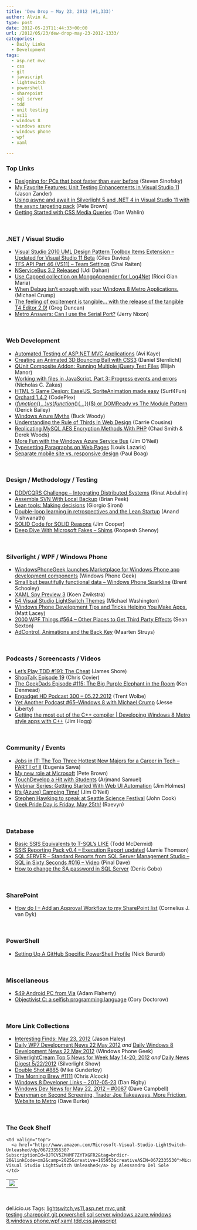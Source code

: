 ```yaml
---
title: 'Dew Drop – May 23, 2012 (#1,333)'
author: Alvin A.
type: post
date: 2012-05-23T11:44:33+00:00
url: /2012/05/23/dew-drop-may-23-2012-1333/
categories:
  - Daily Links
  - Development
tags:
  - asp.net mvc
  - css
  - git
  - javascript
  - lightswitch
  - powershell
  - sharepoint
  - sql server
  - tdd
  - unit testing
  - vs11
  - windows 8
  - windows azure
  - windows phone
  - wpf
  - xaml

---
```

### <a name="top"></a>Top Links

  * [Designing for PCs that boot faster than ever before][1] (Steven Sinofsky)
  * [My Favorite Features: Unit Testing Enhancements in Visual Studio 11][2] (Jason Zander)
  * [Using async and await in Silverlight 5 and .NET 4 in Visual Studio 11 with the async targeting pack][3] (Pete Brown)
  * [Getting Started with CSS Media Queries][4] (Dan Wahlin)

&#160;

### <a name="dotnet"></a>.NET / Visual Studio

  * [Visual Studio 2010 UML Design Pattern Toolbox Items Extension – Updated for Visual Studio 11 Beta][5] (Giles Davies)
  * [TFS API Part 46 (VS11) – Team Settings][6] (Shai Raiten)
  * [NServiceBus 3.2 Released][7] (Udi Dahan)
  * [Use Capped collection on MongoAppender for Log4Net][8] (Ricci Gian Maria)
  * [When Debug isn’t enough with your Windows 8 Metro Applications.][9] (Michael Crump)
  * [The feeling of excitement is tangible&#8230; with the release of the tangible T4 Editor 2.0!][10] (Greg Duncan)
  * [Metro Answers: Can I use the Serial Port?][11] (Jerry Nixon)

&#160;

### <a name="web"></a>Web Development

  * [Automated Testing of ASP.NET MVC Applications][12] (Avi Kaye)
  * [Creating an Animated 3D Bouncing Ball with CSS3][13] (Daniel Sternlicht)
  * [QUnit Composite Addon: Running Multiple jQuery Test Files][14] (Elijah Manor)
  * [Working with files in JavaScript, Part 3: Progress events and errors][15] (Nicholas C. Zakas)
  * [HTML 5 Game Design: EaselJS, SpriteAnimation made easy][16] (Surf4Fun)
  * <a href="http://orchard.codeplex.com/releases/view/87538" target="_blank">Orchard 1.4.2</a> (CodePlex)
  * [$(function(){…}) vs (function($){…})($) or DOMReady vs The Module Pattern][17] (Derick Bailey)
  * [Windows Azure Myths][18] (Buck Woody)
  * [Understanding the Rule of Thirds in Web Design][19] (Carrie Cousins)
  * [Replicating MySQL AES Encryption Methods With PHP][20] (Chad Smith & Derek Woods)
  * [More Fun with the Windows Azure Service Bus][21] (Jim O’Neil)
  * [Typesetting Paragraphs on Web Pages][22] (Louis Lazaris)
  * [Separate mobile site vs. responsive design][23] (Paul Boag)

&#160;

### <a name="design"></a>Design / Methodology / Testing

  * [DDD/CQRS Challenge &#8211; Integrating Distributed Systems][24] (Rinat Abdullin)
  * [Assembla SVN With Local Backup][25] (Brian Peek)
  * [Lean tools: Making decisions][26] (Giorgio Sironi)
  * [Double-loop learning in retrospectives and the Lean Startup][27] (Anand Vishwanath)
  * [SOLID Code for SOLID Reasons][28] (Jim Cooper)
  * [Deep Dive With Microsoft Fakes – Shims][29] (Roopesh Shenoy)

&#160;

### <a name="silverlight"></a>Silverlight / WPF / Windows Phone

  * [WindowsPhoneGeek launches Marketplace for Windows Phone app development components][30] (Windows Phone Geek)
  * [Small but beautifully functional data – Windows Phone Sparkline][31] (Brent Schooley)
  * [XAML Spy Preview 3][32] (Koen Zwikstra)
  * [54 Visual Studio LightSwitch Themes][33] (Michael Washington)
  * [Windows Phone Development Tips and Tricks Helping You Make Apps.][34] (Matt Lacey)
  * <a href="http://wpf.2000things.com/2012/05/23/564-other-places-to-get-third-party-effects/" target="_blank">2000 WPF Things #564 – Other Places to Get Third Party Effects</a> (Sean Sexton)
  * [AdControl, Animations and the Back Key][35] (Maarten Struys)

&#160;

### <a name="podcasts"></a>Podcasts / Screencasts / Videos

  * [Let&#8217;s Play TDD #191: The Cheat][36] (James Shore)
  * [ShopTalk Episode 19][37] (Chris Coyier)
  * [The GeekDads Episode #115: The Big Purple Elephant in the Room][38] (Ken Denmead)
  * [Engadget HD Podcast 300 &#8211; 05.22.2012][39] (Trent Wolbe)
  * [Yet Another Podcast #65–Windows 8 with Michael Crump][40] (Jesse Liberty)
  * [Getting the most out of the C++ compiler | Developing Windows 8 Metro style apps with C++][41] (Jim Hogg)

&#160;

### <a name="events"></a>Community / Events

  * [Jobs in IT: The Top Three Hottest New Majors for a Career in Tech – PART I of II][42] (Eugenia Sawa)
  * [My new role at Microsoft][43] (Pete Brown)
  * [TouchDevelop a Hit with Students][44] (Arjmand Samuel)
  * [Webinar Series: Getting Started With Web UI Automation][45] (Jim Holmes)
  * [It’s (Azure) Camping Time!][46] (Jim O&#8217;Neil)
  * [Stephen Hawking to speak at Seattle Science Festival][47] (John Cook)
  * [Geek Pride Day is Friday, May 25th!][48] (Raevyn)

&#160;

### <a name="sql"></a>Database

  * [Basic SSIS Equivalents to T-SQL&#8217;s LIKE][49] (Todd McDermid)
  * [SSIS Reporting Pack v0.4 – Execution Report updated][50] (Jamie Thomson)
  * [SQL SERVER – Standard Reports from SQL Server Management Studio – SQL in Sixty Seconds #016 – Video][51] (Pinal Dave)
  * [How to change the SA password in SQL Server][52] (Denis Gobo)

&#160;

### <a name="sp"></a>SharePoint

  * [How do I &#8211; Add an Approval Workflow to my SharePoint list][53] (Cornelius J. van Dyk)

&#160;

### <a name="ps"></a>PowerShell

  * [Setting Up A GitHub Specific PowerShell Profile][54] (Nick Berardi)

&#160;

### <a name="misc"></a>Miscellaneous

  * [$49 Android PC from Via][55] (Adam Flaherty)
  * [Objectivist C: a selfish programming language][56] (Cory Doctorow)

&#160;

### <a name="links"></a>More Link Collections

  * [Interesting Finds: May 23, 2012][57] (Jason Haley)
  * [Daily WP7 Development News 22 May 2012][58] _and_ [Daily Windows 8 Development News 22 May 2012][59] (Windows Phone Geek)
  * [SilverlightCream Top 5 News for Week May 14-20, 2012][60] _and_ [Daily News Digest 5/22/2012][61] (Silverlight Show)
  * [Double Shot #885][62] (Mike Gunderloy)
  * [The Morning Brew #1111][63] (Chris Alcock)
  * [Windows 8 Developer Links – 2012-05-23][64] (Dan Rigby)
  * [Windows Dev News for May 22, 2012 &#8211; #0087][65] (Dave Campbell)
  * [Everyman on Second Screening, Trader Joe Takeaways, More Friction, Website to Metro][66] (Dave Burke)

&#160;

### <a name="shelf"></a>The Geek Shelf

<table border="0" cellspacing="0" cellpadding="0">
  <tr>
    <td>
      <img data-recalc-dims="1" decoding="async" src="https://i0.wp.com/ecx.images-amazon.com/images/I/51YW6-lRpTL._SL160_.jpg?w=660" />
    </td>
    
    <td valign="top">
      <a href="http://www.amazon.com/Microsoft-Visual-Studio-LightSwitch-Unleashed/dp/0672335530?SubscriptionId=0JTCV5ZMHMF7ZYTXGFR2&tag=brdicr-20&linkCode=xm2&camp=2025&creative=165953&creativeASIN=0672335530">Microsoft Visual Studio LightSwitch Unleashed</a> by Alessandro Del Sole
    </td>
  </tr>
</table>

&#160;

<div style="padding-bottom: 0px; margin: 0px; padding-left: 0px; padding-right: 0px; display: inline; float: none; padding-top: 0px" id="scid:0767317B-992E-4b12-91E0-4F059A8CECA8:a55e8ab3-6489-4d67-b0eb-45f61392553a" class="wlWriterEditableSmartContent">
  del.icio.us Tags: <a href="http://del.icio.us/popular/lightswitch" rel="tag">lightswitch</a>,<a href="http://del.icio.us/popular/vs11" rel="tag">vs11</a>,<a href="http://del.icio.us/popular/asp.net+mvc" rel="tag">asp.net mvc</a>,<a href="http://del.icio.us/popular/unit+testing" rel="tag">unit testing</a>,<a href="http://del.icio.us/popular/sharepoint" rel="tag">sharepoint</a>,<a href="http://del.icio.us/popular/git" rel="tag">git</a>,<a href="http://del.icio.us/popular/powershell" rel="tag">powershell</a>,<a href="http://del.icio.us/popular/sql+server" rel="tag">sql server</a>,<a href="http://del.icio.us/popular/windows+azure" rel="tag">windows azure</a>,<a href="http://del.icio.us/popular/windows+8" rel="tag">windows 8</a>,<a href="http://del.icio.us/popular/windows+phone" rel="tag">windows phone</a>,<a href="http://del.icio.us/popular/wpf" rel="tag">wpf</a>,<a href="http://del.icio.us/popular/xaml" rel="tag">xaml</a>,<a href="http://del.icio.us/popular/tdd" rel="tag">tdd</a>,<a href="http://del.icio.us/popular/css" rel="tag">css</a>,<a href="http://del.icio.us/popular/javascript" rel="tag">javascript</a>
</div>

 [1]: http://blogs.msdn.com/b/b8/archive/2012/05/22/designing-for-pcs-that-boot-faster-than-ever-before.aspx
 [2]: http://blogs.msdn.com/b/jasonz/archive/2012/05/22/my-favorite-features-unit-testing-enhancements-in-visual-studio-11.aspx
 [3]: http://feedproxy.google.com/~r/PeteBrown/~3/0VIFcIGRC_8/using-async-and-await-in-silverlight-5-and-net-4-in-visual-studio-11-with-the-async-targeting-pack
 [4]: http://weblogs.asp.net/dwahlin/archive/2012/05/22/getting-started-with-css-media-queries.aspx
 [5]: http://blogs.msdn.com/b/visualstudiouk/archive/2012/05/22/visual-studio-2010-uml-design-pattern-toolbox-items-extension-updated-for-visual-studio-11-beta.aspx
 [6]: http://feedproxy.google.com/~r/ShaiRaiten/~3/LE1-fNr5Xro/tfs-api-part-46-vs11-team-settings.aspx
 [7]: http://feedproxy.google.com/~r/UdiDahan-TheSoftwareSimplist/~3/LXoQ2iQtfAk/
 [8]: http://www.codewrecks.com/blog/index.php/2012/05/22/use-capped-collection-on-mongoappender-for-log4net/
 [9]: http://feedproxy.google.com/~r/MichaelCrump/~3/lsgC4OOPXLs/when-debug-isn-t-enough-with-your-windows-8-metro-applications
 [10]: http://coolthingoftheday.blogspot.com/2012/05/feeling-of-excitement-is-tangible-with.html
 [11]: http://mobile.dzone.com/articles/metro-answers-can-i-use-serial
 [12]: http://feedproxy.google.com/~r/Typemock/~3/gf1LJPOcO_M/
 [13]: http://tympanus.net/codrops/2012/05/22/creating-an-animated-3d-bouncing-ball-with-css3/
 [14]: http://www.elijahmanor.com/2012/05/qunit-compsite-addon-running-multiple.html
 [15]: http://feedproxy.google.com/~r/nczonline/~3/N9gS7y4GCfw/
 [16]: http://feedproxy.google.com/~r/BuildingGamesBasedOnSilverlightAndExpressions/~3/oZzABXCP4Fo/html-5-game-design-easeljs-spriteanimation-made-easy.aspx
 [17]: http://feedproxy.google.com/~r/LosTechies/~3/O-g3VMzEGvQ/
 [18]: http://blogs.msdn.com/b/buckwoody/archive/2012/05/22/windows-azure-myths.aspx
 [19]: http://tympanus.net/codrops/2012/05/23/understanding-the-rule-of-thirds-in-web-design/
 [20]: http://coding.smashingmagazine.com/2012/05/20/replicating-mysql-aes-encryption-methods-with-php/
 [21]: http://feeds.dzone.com/~r/zones/dotnet/~3/7HQcNfcHOY4/more-fun-windows-azure-service
 [22]: http://www.impressivewebs.com/typesetting-paragraphs-web-pages/
 [23]: http://boagworld.com/mobile-web/separate-mobile-site-vs-responsive-design/
 [24]: http://feeds.abdullin.com/~r/RinatAbdullin/~3/7svSemKeNGc/dddcqrs-challenge-integrating-distributed-systems.html
 [25]: http://feedproxy.google.com/~r/BrianPeek/~3/1I1AGGp_5_0/post.aspx
 [26]: http://feeds.dzone.com/~r/zones/css/~3/bWfjBajr_FQ/lean-tools-making-decisions
 [27]: http://www.infoq.com/news/2012/05/double_loop
 [28]: http://blog.pluralsight.com/2012/05/22/solid-code-for-solid-reasons/
 [29]: http://www.infoq.com/news/2012/05/deep-dive-fakes
 [30]: http://feedproxy.google.com/~r/Windowsphonegeek/~3/PP7GgOmrrtg/WindowsPhoneGeek-launches-Marketplace-for-Windows-Phone-app-development-components
 [31]: http://blogs.infragistics.com/blogs/brent_schooley/archive/2012/05/22/small-but-beautifully-functional-data-windows-phone-sparkline.aspx
 [32]: http://firstfloorsoftware.com/blog/xaml-spy-preview-3/
 [33]: http://lightswitchhelpwebsite.com/Blog/tabid/61/EntryId/138/54-Visual-Studio-LightSwitch-Themes.aspx
 [34]: http://mobile.dzone.com/articles/windows-phone-development-tips
 [35]: http://mobile.dzone.com/articles/adcontrol-animations-and-back
 [36]: http://jamesshore.com/Blog/Lets-Play/Episode-191.html
 [37]: http://shoptalkshow.com/episodes/019-rapidfire-5/
 [38]: http://feeds.wired.com/~r/wiredgeekdad/~3/_7garbab4I0/
 [39]: http://www.engadget.com/2012/05/22/engadget-hd-podcast-300-05-22-2012/
 [40]: http://feedproxy.google.com/~r/JesseLiberty-SilverlightGeek/~3/eU6FEYjoC3Q/
 [41]: http://channel9.msdn.com/Events/Windows-Camp/Developing-Windows-8-Metro-style-apps-in-Cpp/Getting-the-most-out-of-the-MSVC-compiler-AutoVectorizer
 [42]: http://feeds.microsoftjobsblog.com/~r/MicrosoftJobsBlog/~3/Mb8scuWFtA0/hot-tech-majors1
 [43]: http://feedproxy.google.com/~r/PeteBrown/~3/VFxiT0-YoGE/my-new-role-at-microsoft
 [44]: http://research.microsoft.com/en-us/news/headlines/touchdevelophackathon-052212.aspx
 [45]: http://www.telerik.com/automated-testing-tools/blog/12-05-22/Webinar-Series-Getting-Started-With-Web-UI-Automation.aspx
 [46]: http://blogs.msdn.com/b/jimoneil/archive/2012/05/23/it-s-azure-camping-time.aspx
 [47]: http://feedproxy.google.com/~r/geekwire/~3/5MqrYY0D1a8/
 [48]: http://feedproxy.google.com/~r/thinkgeek/whatsnew/~3/txRZvqWgVAw/geek-pride-day-is-friday-may-2.html
 [49]: http://www.sqlservercentral.com/blogs/toddmcdermid/2012/05/22/basic-ssis-equivalents-to-t-sqls-like/
 [50]: http://feedproxy.google.com/~r/jamiet/~3/4zRe5uoejBU/ssis-reporting-pack-v0-4-execution-report-updated.aspx
 [51]: http://blog.sqlauthority.com/2012/05/23/sql-server-standard-reports-from-sql-server-management-studio-sql-in-sixty-seconds-016-video/
 [52]: http://blogs.lessthandot.com/index.php/DataMgmt/DBAdmin/MSSQLServerAdmin/how-to-change-the-sa
 [53]: http://www.cjvandyk.com/blog/Lists/Posts/ViewPost.aspx?ID=347
 [54]: http://feedproxy.google.com/~r/coderjournal/~3/pvk668s5z34/
 [55]: http://feedproxy.google.com/~r/makezineonline/~3/Bs5dzB2G2W0/
 [56]: http://feedproxy.google.com/~r/boingboing/iBag/~3/59djSf8zUeA/objectivist-c-a-selfish-progr.html
 [57]: http://jasonhaley.com/blog/post.aspx?id=d422cb39-4f4a-4b99-a2f8-40a8b028c744
 [58]: http://feedproxy.google.com/~r/Windowsphonegeek/~3/uJRy9_Fhgpk/daily-wp7-development-news-22-may-2012
 [59]: http://www.windowsphonegeek.com/windows-8-news/daily-windows-8-development-news-22-may-2012
 [60]: http://feedproxy.google.com/~r/silverlightshow/~3/BCVfElShd3M/SilverlightCream-Top-5-News-for-Week-May-14-20-2012.aspx
 [61]: http://feedproxy.google.com/~r/silverlightshow/~3/dIjci3V38vI/Daily-News-Digest-5-22-2012.aspx
 [62]: http://afreshcup.com/home/2012/5/22/double-shot-885.html
 [63]: http://feedproxy.google.com/~r/ReflectivePerspective/~3/RIcdOM_2LUM/
 [64]: http://danrigby.com/2012/05/22/windows-8-developer-links-2012-05-23/
 [65]: http://www.windowsdevnews.com/Blogs.aspx?ID=127
 [66]: http://feedproxy.google.com/~r/DaveBurke/~3/qRp2bSghDvI/post.aspx